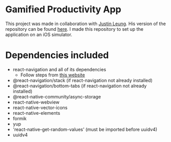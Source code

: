 # Gamified Productivity App

This project was made in collaboration with [Justin Leung](https://github.com/leungjch). His version of the repository can be found [here](https://github.com/leungjch/gotta-task-em-all). I made this repository to set up the application on an iOS simulator.

# Dependencies included

- react-navigation and all of its dependencies
    - Follow steps from [this website](https://reactnavigation.org/docs/getting-started/)
- @react-navigation/stack (if react-navigation not already installed)
- @react-navigation/bottom-tabs (if react-navigation not already installed)
- @react-native-community/async-storage
- react-native-webview
- react-native-vector-icons
- react-native-elements
- formik
- yup
- 'react-native-get-random-values' (must be imported before uuidv4)
- uuidv4


